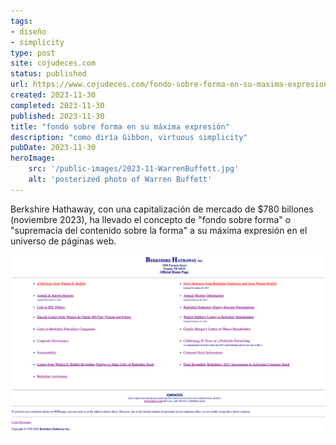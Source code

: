 ```yaml
---
tags: 
- diseño
- simplicity
type: post
site: cojudeces.com
status: published
url: https://www.cojudeces.com/fondo-sobre-forma-en-su-maxima-expresion/
created: 2023-11-30
completed: 2023-11-30
published: 2023-11-30
title: "fondo sobre forma en su máxima expresión"
description: "como diría Gibbon, virtuous simplicity"
pubDate: 2023-11-30
heroImage:
    src: '/public-images/2023-11-WarrenBuffett.jpg'
    alt: 'posterized photo of Warren Buffett'
---
```


Berkshire Hathaway, con una capitalización de mercado de $780 billones (noviembre 2023), ha llevado el concepto de "fondo sobre forma" o "supremacía del contenido sobre la forma" a su máxima expresión en el universo de páginas web.

![](./images/2023-11-bkr-website.png)